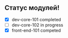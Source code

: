 ## Статус модулей!

- [x] dev-core-101 completed
- [ ] dev-core-102 in progress
- [x] front-end-101 competed
